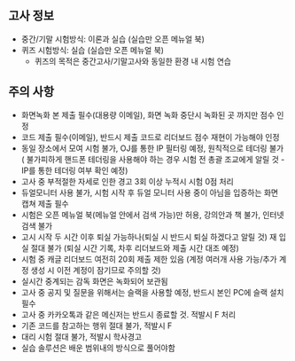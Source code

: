 
## 고사 정보
- 중간/기말 시험방식: 이론과 실습 (실습만 오픈 메뉴얼 북)
- 퀴즈 시험방식: 실습 (실습만 오픈 메뉴얼 북)
  - 퀴즈의 목적은 중간고사/기말고사와 동일한 환경 내 시험 연습  

## 주의 사항
- 화면녹화 본 제출 필수(대용량 이메일), 화면 녹화 중단시 녹화된 곳 까지만 점수 인정
- 코드 제출 필수(이메일), 반드시 제출 코드로 리더보드 점수 재현이 가능해야 인정
- 동일 장소에서 모여 시험 불가, OJ를 통한 IP 필터링 예정, 원칙적으로 테더링 불가 ( 불가피하게 핸드폰 테더링을 사용해야 하는 경우 시험 전 총괄 조교에게 알릴 것 - IP를 통한 테더링 여부 확인 예정)
- 고사 중 부적절한 자세로 인한 경고 3회 이상 누적시 시험 0점 처리
- 듀얼모니터 사용 불가, 시험 시작 후 듀얼 모니터 사용 중이 아님을 입증하는 화면 캡쳐 제출 필수
- 시험은 오픈 메뉴얼 북(메뉴얼 안에서 검색 가능)만 허용, 강의안과 책 불가, 인터넷 검색 불가
- 고시 시작 두 시간 이후 퇴실 가능하나(퇴실 시 반드시 퇴실 하겠다고 알릴 것) 재 입실 절대 불가 (퇴실 시간 기록, 차후 리더보드와 제출 시간 대조 예정)
- 시험 중 캐글 리더보드 여전히 20회 제출 제한 있음 (계정 여러개 사용 가능/추가 계정 생성 시 이전 계정이 잠기므로 주의할 것)
- 실시간 중계되는 감독 화면은 녹화되어 보관됨 
- 고사 중 공지 및 질문을 위해서는 슬랙을 사용할 예정, 반드시 본인 PC에 슬랙 설치 필수 
- 고사 중 카카오톡과 같은 메신저는 반드시 종료할 것. 적발시 F 처리
- 기존 코드를 참고하는 행위 절대 불가, 적발시 F
- 대리 시험 절대 불가, 적발시 학사경고
- 실습 솔루션은 배운 범위내의 방식으로 풀어야함

